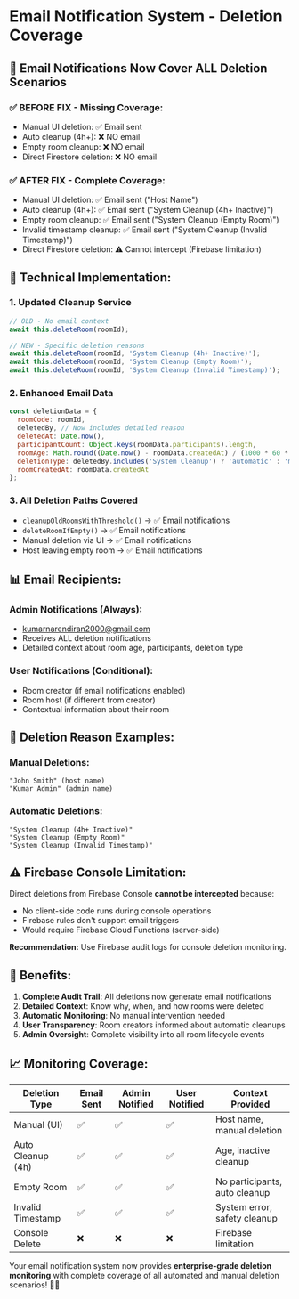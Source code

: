 # Email Notification System - Deletion Coverage

## 📧 Email Notifications Now Cover ALL Deletion Scenarios

### ✅ **BEFORE FIX - Missing Coverage:**
- Manual UI deletion: ✅ Email sent  
- Auto cleanup (4h+): ❌ NO email
- Empty room cleanup: ❌ NO email  
- Direct Firestore deletion: ❌ NO email

### ✅ **AFTER FIX - Complete Coverage:**
- Manual UI deletion: ✅ Email sent ("Host Name")
- Auto cleanup (4h+): ✅ Email sent ("System Cleanup (4h+ Inactive)")  
- Empty room cleanup: ✅ Email sent ("System Cleanup (Empty Room)")
- Invalid timestamp cleanup: ✅ Email sent ("System Cleanup (Invalid Timestamp)")
- Direct Firestore deletion: ⚠️ Cannot intercept (Firebase limitation)

## 🔧 **Technical Implementation:**

### **1. Updated Cleanup Service**
```javascript
// OLD - No email context
await this.deleteRoom(roomId);

// NEW - Specific deletion reasons
await this.deleteRoom(roomId, 'System Cleanup (4h+ Inactive)');
await this.deleteRoom(roomId, 'System Cleanup (Empty Room)');  
await this.deleteRoom(roomId, 'System Cleanup (Invalid Timestamp)');
```

### **2. Enhanced Email Data**
```javascript
const deletionData = {
  roomCode: roomId,
  deletedBy, // Now includes detailed reason
  deletedAt: Date.now(),
  participantCount: Object.keys(roomData.participants).length,
  roomAge: Math.round((Date.now() - roomData.createdAt) / (1000 * 60 * 60)), // Hours
  deletionType: deletedBy.includes('System Cleanup') ? 'automatic' : 'manual',
  roomCreatedAt: roomData.createdAt
};
```

### **3. All Deletion Paths Covered**
- `cleanupOldRoomsWithThreshold()` → ✅ Email notifications
- `deleteRoomIfEmpty()` → ✅ Email notifications  
- Manual deletion via UI → ✅ Email notifications
- Host leaving empty room → ✅ Email notifications

## 📊 **Email Recipients:**

### **Admin Notifications (Always):**
- kumarnarendiran2000@gmail.com
- Receives ALL deletion notifications
- Detailed context about room age, participants, deletion type

### **User Notifications (Conditional):**
- Room creator (if email notifications enabled)
- Room host (if different from creator)
- Contextual information about their room

## 🎯 **Deletion Reason Examples:**

### **Manual Deletions:**
```
"John Smith" (host name)
"Kumar Admin" (admin name)
```

### **Automatic Deletions:**
```
"System Cleanup (4h+ Inactive)"
"System Cleanup (Empty Room)"  
"System Cleanup (Invalid Timestamp)"
```

## ⚠️ **Firebase Console Limitation:**

Direct deletions from Firebase Console **cannot be intercepted** because:
- No client-side code runs during console operations
- Firebase rules don't support email triggers
- Would require Firebase Cloud Functions (server-side)

**Recommendation:** Use Firebase audit logs for console deletion monitoring.

## 🚀 **Benefits:**

1. **Complete Audit Trail**: All deletions now generate email notifications
2. **Detailed Context**: Know why, when, and how rooms were deleted
3. **Automatic Monitoring**: No manual intervention needed
4. **User Transparency**: Room creators informed about automatic cleanups
5. **Admin Oversight**: Complete visibility into all room lifecycle events

## 📈 **Monitoring Coverage:**

| Deletion Type | Email Sent | Admin Notified | User Notified | Context Provided |
|---------------|------------|----------------|---------------|------------------|
| Manual (UI) | ✅ | ✅ | ✅ | Host name, manual deletion |
| Auto Cleanup (4h) | ✅ | ✅ | ✅ | Age, inactive cleanup |
| Empty Room | ✅ | ✅ | ✅ | No participants, auto cleanup |
| Invalid Timestamp | ✅ | ✅ | ✅ | System error, safety cleanup |
| Console Delete | ❌ | ❌ | ❌ | Firebase limitation |

Your email notification system now provides **enterprise-grade deletion monitoring** with complete coverage of all automated and manual deletion scenarios! 📧✅